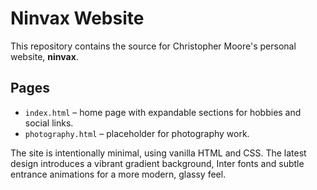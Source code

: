 # Ninvax Website

This repository contains the source for Christopher Moore's personal website, **ninvax**.

## Pages
- `index.html` – home page with expandable sections for hobbies and social links.
- `photography.html` – placeholder for photography work.

The site is intentionally minimal, using vanilla HTML and CSS. The latest design introduces a vibrant gradient background, Inter fonts and subtle entrance animations for a more modern, glassy feel.
